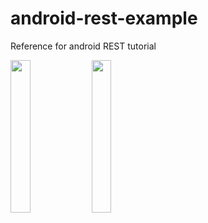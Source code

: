 # android-rest-example
Reference for android REST tutorial

<img src="/screenshots/one.png" height="25%" width="25%" align="">
<img src="/screenshots/two.png" height="25%" width="25%" align=""><br>
